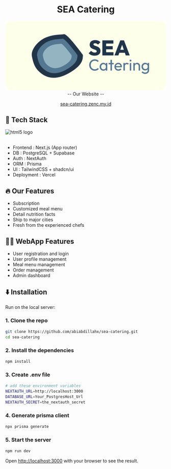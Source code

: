 <div align='center'>
  <h1>SEA Catering</h1>

  [![Logo banner](./docs/banner.png)](https://sea-catering.zenc.my.id/)
  -- Our Website --
  
  <a target="_blank" href="https://sea-catering.zenc.my.id">sea-catering.zenc.my.id</a>
</div>

## 🚀 Tech Stack
<div align="left">
  <a href"#"><img src="https://skillicons.dev/icons?i=next,js,react,tailwind,prisma,supabase" height="40" alt="html5 logo"  /></a>
  <!-- <img width="12" /> -->
  <!-- <img src="https://skillicons.dev/icons?i=postgres" height="40" alt="css3 logo"  /> -->
  <br><br>
</div>

- Frontend : Next.js (App router)
- DB : PostgreSQL + Supabase
- Auth : NextAuth
- ORM : Prisma
- UI : TailwindCSS + shadcn/ui
- Deployment : Vercel

## 🔥 Our Features
- Subscription 
- Customized meal menu
- Detail nutrition facts
- Ship to major cities
- Fresh from the experienced chefs

## 🧑‍💻 WebApp Features
- User registration and login
- User profile management
- Meal menu management
- Order management
- Admin dashboard

## ⬇️ Installation
Run on the local server:

### 1. Clone the repo
```bash 
git clone https://github.com/abiabdillahx/sea-catering.git
cd sea-catering
```
### 2. Install the dependencies
```bash
npm install
```
### 3. Create .env file
```bash
# add these environment variables
NEXTAUTH_URL=http://localhost:3000
DATABASE_URL=Your_PostgresHost_Url
NEXTAUTH_SECRET=the_nextauth_secret
```
### 4. Generate prisma client
```bash
npx prisma generate
```
### 5. Start the server
```bash
npm run dev
```

Open [http://localhost:3000](http://localhost:3000) with your browser to see the result.

<!-- ## 📚 API Documentation
API documentation is available at [http://localhost:3000/api/docs]( -->
